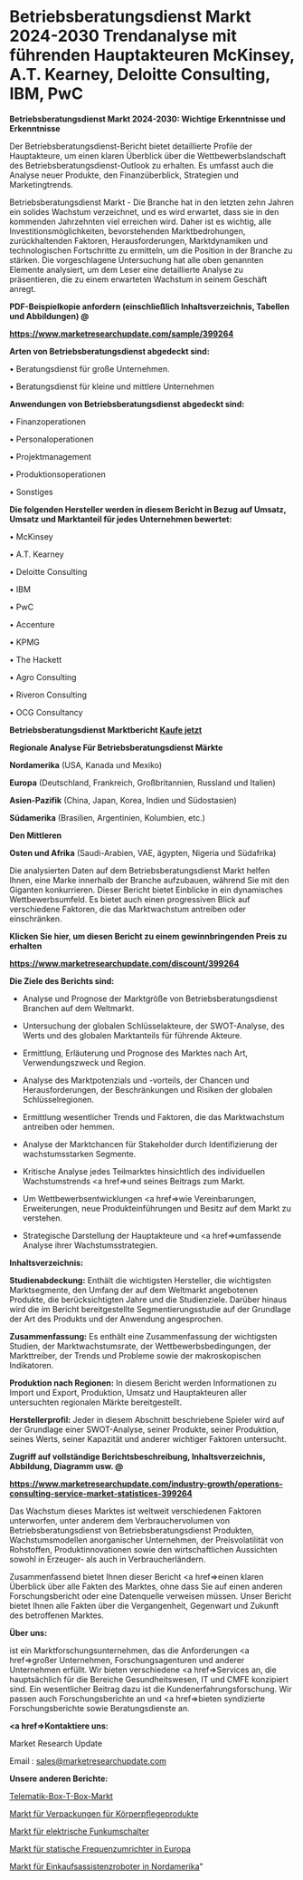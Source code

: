 # Betriebsberatungsdienst Markt 2024-2030 Trendanalyse mit führenden Hauptakteuren McKinsey, A.T. Kearney, Deloitte Consulting, IBM, PwC

<strong>Betriebsberatungsdienst Markt 2024-2030: Wichtige Erkenntnisse und Erkenntnisse</strong>

Der Betriebsberatungsdienst-Bericht bietet detaillierte Profile der Hauptakteure, um einen klaren Überblick über die Wettbewerbslandschaft des Betriebsberatungsdienst-Outlook zu erhalten. Es umfasst auch die Analyse neuer Produkte, den Finanzüberblick, Strategien und Marketingtrends.

Betriebsberatungsdienst Markt - Die Branche hat in den letzten zehn Jahren ein solides Wachstum verzeichnet, und es wird erwartet, dass sie in den kommenden Jahrzehnten viel erreichen wird. Daher ist es wichtig, alle Investitionsmöglichkeiten, bevorstehenden Marktbedrohungen, zurückhaltenden Faktoren, Herausforderungen, Marktdynamiken und technologischen Fortschritte zu ermitteln, um die Position in der Branche zu stärken. Die vorgeschlagene Untersuchung hat alle oben genannten Elemente analysiert, um dem Leser eine detaillierte Analyse zu präsentieren, die zu einem erwarteten Wachstum in seinem Geschäft anregt.



<strong><b>PDF-Beispielkopie anfordern (einschließlich Inhaltsverzeichnis, Tabellen und Abbildungen) @ </b></strong>

<strong><a href=https://www.marketresearchupdate.com/sample/399264>

<strong>https://www.marketresearchupdate.com/sample/399264</u></a></strong></strong>



<strong>Arten von Betriebsberatungsdienst abgedeckt sind:</strong>

• Beratungsdienst für große Unternehmen.

• Beratungsdienst für kleine und mittlere Unternehmen



<strong>Anwendungen von Betriebsberatungsdienst abgedeckt sind:</strong>

• Finanzoperationen

• Personaloperationen

• Projektmanagement

• Produktionsoperationen

• Sonstiges



<strong>Die folgenden Hersteller werden in diesem Bericht in Bezug auf Umsatz, Umsatz und Marktanteil für jedes Unternehmen bewertet:</strong>

• McKinsey

• A.T. Kearney

• Deloitte Consulting

• IBM

• PwC

• Accenture

• KPMG

• The Hackett

• Agro Consulting

• Riveron Consulting

• OCG Consultancy



<strong>Betriebsberatungsdienst Marktbericht <a href=https://www.marketresearchupdate.com/buynow/399264>Kaufe jetzt</a></strong>



<strong>Regionale Analyse Für Betriebsberatungsdienst Märkte</strong>



<strong>Nordamerika</strong> (USA, Kanada und Mexiko)



<strong>Europa</strong> (Deutschland, Frankreich, Großbritannien, Russland und Italien)



<strong>Asien-Pazifik</strong> (China, Japan, Korea, Indien und Südostasien)



<strong>Südamerika</strong> (Brasilien, Argentinien, Kolumbien, etc.)



<strong>Den Mittleren</strong> 

<strong>Osten und Afrika</strong> (Saudi-Arabien, VAE, ägypten, Nigeria und Südafrika)

Die analysierten Daten auf dem Betriebsberatungsdienst Markt helfen Ihnen, eine Marke innerhalb der Branche aufzubauen, während Sie mit den Giganten konkurrieren. Dieser Bericht bietet Einblicke in ein dynamisches Wettbewerbsumfeld. Es bietet auch einen progressiven Blick auf verschiedene Faktoren, die das Marktwachstum antreiben oder einschränken.



<strong>Klicken Sie hier, um diesen Bericht zu einem gewinnbringenden Preis zu erhalten
</strong>

<strong><a href=https://www.marketresearchupdate.com/discount/399264>https://www.marketresearchupdate.com/discount/399264</b></u></strong></a>



<strong>Die Ziele des Berichts sind:</strong>

- Analyse und Prognose der Marktgröße von Betriebsberatungsdienst Branchen auf dem Weltmarkt.

- Untersuchung der globalen Schlüsselakteure, der SWOT-Analyse, des Werts und des globalen Marktanteils für führende Akteure.

- Ermittlung, Erläuterung und Prognose des Marktes nach Art, Verwendungszweck und Region.

- Analyse des Marktpotenzials und -vorteils, der Chancen und Herausforderungen, der Beschränkungen und Risiken der globalen Schlüsselregionen.

- Ermittlung wesentlicher Trends und Faktoren, die das Marktwachstum antreiben oder hemmen.

- Analyse der Marktchancen für Stakeholder durch Identifizierung der wachstumsstarken Segmente.

- Kritische Analyse jedes Teilmarktes hinsichtlich des individuellen Wachstumstrends <a href=>und</a> seines Beitrags zum Markt.

- Um Wettbewerbsentwicklungen <a href=>wie</a> Vereinbarungen, Erweiterungen, neue Produkteinführungen und Besitz auf dem Markt zu verstehen.

- Strategische Darstellung der Hauptakteure und <a href=>umfas</a>sende Analyse ihrer Wachstumsstrategien.



<strong>Inhaltsverzeichnis:</strong>



<strong>Studienabdeckung:</strong> Enthält die wichtigsten Hersteller, die wichtigsten Marktsegmente, den Umfang der auf dem Weltmarkt angebotenen Produkte, die berücksichtigten Jahre und die Studienziele. Darüber hinaus wird die im Bericht bereitgestellte Segmentierungsstudie auf der Grundlage der Art des Produkts und der Anwendung angesprochen.



<strong>Zusammenfassung:</strong> Es enthält eine Zusammenfassung der wichtigsten Studien, der Marktwachstumsrate, der Wettbewerbsbedingungen, der Markttreiber, der Trends und Probleme sowie der makroskopischen Indikatoren.



<strong>Produktion nach Regionen:</strong> In diesem Bericht werden Informationen zu Import und Export, Produktion, Umsatz und Hauptakteuren aller untersuchten regionalen Märkte bereitgestellt.



<strong>Herstellerprofil:</strong> Jeder in diesem Abschnitt beschriebene Spieler wird auf der Grundlage einer SWOT-Analyse, seiner Produkte, seiner Produktion, seines Werts, seiner Kapazität und anderer wichtiger Faktoren untersucht.



<strong><b>Zugriff auf vollständige Berichtsbeschreibung, Inhaltsverzeichnis, Abbildung, Diagramm usw. @ </b></strong>

<strong><a href=https://www.marketresearchupdate.com/industry-growth/operations-consulting-service-market-statistices-399264>https://www.marketresearchupdate.com/industry-growth/operations-consulting-service-market-statistices-399264</a></strong>

Das Wachstum dieses Marktes ist weltweit verschiedenen Faktoren unterworfen, unter anderem dem Verbrauchervolumen von Betriebsberatungsdienst von Betriebsberatungsdienst Produkten, Wachstumsmodellen anorganischer Unternehmen, der Preisvolatilität von Rohstoffen, Produktinnovationen sowie den wirtschaftlichen Aussichten sowohl in Erzeuger- als auch in Verbraucherländern.

Zusammenfassend bietet Ihnen dieser Bericht <a href=>einen</a> klaren Überblick über alle Fakten des Marktes, ohne dass Sie auf einen anderen Forschungsbericht oder eine Datenquelle verweisen müssen. Unser Bericht bietet Ihnen alle Fakten über die Vergangenheit, Gegenwart und Zukunft des betroffenen Marktes.



<strong>Über uns:</strong>

 ist ein Marktforschungsunternehmen, das die Anforderungen <a href=>großer</a> Unternehmen, Forschungsagenturen und anderer Unternehmen erfüllt. Wir bieten verschiedene <a href=>Services</a> an, die hauptsächlich für die Bereiche Gesundheitswesen, IT und CMFE konzipiert sind. Ein wesentlicher Beitrag dazu ist die Kundenerfahrungsforschung. Wir passen auch Forschungsberichte an und <a href=>bieten</a> syndizierte Forschungsberichte sowie Beratungsdienste an.



<strong><a href=>Kontaktiere uns:</a></strong>

Market Research Update

Email : sales@marketresearchupdate.com



<strong>Unsere anderen Berichte:</strong>

<a href=https://www.linkedin.com/pulse/telematics-box-t-box-market-2023-size-growth>Telematik-Box-T-Box-Markt</a>

<a href=https://www.linkedin.com/pulse/personal-care-products-packaging-market-outlooks>Markt für Verpackungen für Körperpflegeprodukte</a>

<a href=https://www.linkedin.com/pulse/radio-electric-switcher-market-sizing-up-anticipating>Markt für elektrische Funkumschalter</a>

<a href=https://www.linkedin.com/pulse/europe-static-frequency-converter-market-growth>Markt für statische Frequenzumrichter in Europa</a>

<a href=https://www.linkedin.com/pulse/north-america-shopping-assistance-robots-market-2023-industry>Markt für Einkaufsassistenzroboter in Nordamerika</a>"
